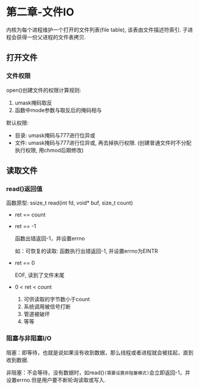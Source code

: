 # 第二章-文件IO

内核为每个进程维护一个打开的文件列表(file table), 该表由文件描述符索引. 子进程会获得一份父进程的文件表拷贝.

## 打开文件

### 文件权限

open()创建文件的权限计算规则:

1. umask掩码取反
2. 函数中mode参数与取反后的掩码相与

默认权限:

* 目录: umask掩码与777进行位异或
* 文件: umask掩码与777进行位异或, 再去掉执行权限. (创建普通文件时不分配执行权限, 用chmod后期修改)

## 读取文件

### read()返回值

函数原型: ssize_t read(int fd, void* buf, size_t count)

* ret == count
* ret == -1

  函数出错返回-1，并设置errno

  如：可恢复的读取: 函数执行出错返回-1, 并设置errno为EINTR

* ret == 0

  EOF, 读到了文件末尾

* 0 < ret < count

  1) 可供读取的字节数小于count
  2) 系统调用被信号打断
  3) 管道被破坏
  4) 等等

### 阻塞与非阻塞I/O

阻塞：即等待，也就是说如果没有收到数据，那么线程或者进程就会被挂起，直到收到数据.

非阻塞：不会等待，没有数据时，如read()`(需要设置非阻塞模式)`会立即返回-1，并设置errno.但是用户要不断轮询读取或写入.
